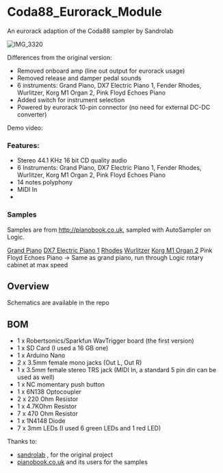 # Coda88_Eurorack_Module
An eurorack adaption of the Coda88 sampler by Sandrolab

![IMG_3320](https://github.com/user-attachments/assets/b91c0414-67f6-498e-a212-05caa63e5c23)


Differences from the original version:
- Removed onboard amp (line out output for eurorack usage)
- Removed release and damper pedal sounds
- 6 instruments: Grand Piano, DX7 Electric Piano 1, Fender Rhodes, Wurlitzer, Korg M1 Organ 2, Pink Floyd Echoes Piano 
- Added switch for instrument selection
- Powered by eurorack 10-pin connector (no need for external DC-DC converter)

Demo video: 

### Features:
- Stereo 44.1 KHz 16 bit CD quality audio
- 6 Instruments: Grand Piano, DX7 Electric Piano 1, Fender Rhodes, Wurlitzer, Korg M1 Organ 2, Pink Floyd Echoes Piano 
- 14 notes polyphony
- MIDI In
- 
### Samples
Samples are from http://pianobook.co.uk, sampled with AutoSampler on Logic.

[Grand Piano]((https://www.pianobook.co.uk/packs/the-experience-fazioli-f308/))
[DX7 Electric Piano 1]((https://www.pianobook.co.uk/packs/e-piano/))
[Rhodes](https://www.pianobook.co.uk/packs/matts-fender-rhodes/)
[Wurlitzer](https://www.pianobook.co.uk/packs/baltiwurli/)
[Korg M1 Organ 2](https://www.pianobook.co.uk/profile/antonjacobsson/)
Pink Floyd Echoes Piano -> Same as grand piano, run through Logic rotary cabinet at max speed


## Overview

Schematics are available in the repo

## BOM
- 1 x Robertsonics/Sparkfun WavTrigger board (the first version)
- 1 x SD Card (I used a 16 GB one)
- 1 x Arduino Nano
- 2 x 3.5mm female mono jacks (Out L, Out R)
- 1 x 3.5mm female stereo TRS jack (MIDI In, a standard 5 pin din can be used as well)
- 1 x NC momentary push button
- 1 x 6N138 Optocoupler
- 2 x 220 Ohm Resistor
- 1 x 4.7KOhm Resistor
- 7 x 470 Ohm Resistor
- 1 x 1N4148 Diode
- 7 x 3mm LEDs (I used 6 green LEDs and 1 red LED)

Thanks to:

- [sandrolab]((https://github.com/sandrolab)) , for the original project
- [pianobook.co.uk](pianobook.co.uk) and its users for the samples
